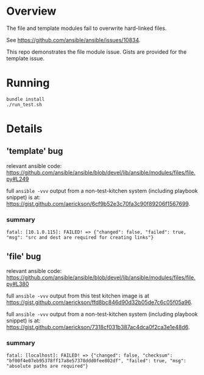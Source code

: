 # Overview

The file and template modules fail to overwrite hard-linked files.

See https://github.com/ansible/ansible/issues/10834.

This repo demonstrates the file module issue. Gists are provided for the template issue.

# Running

```
bundle install
./run_test.sh
```

# Details

## 'template' bug

relevant ansible code: https://github.com/ansible/ansible/blob/devel/lib/ansible/modules/files/file.py#L249

full `ansible -vvv` output from a non-test-kitchen system (including playbook snippet) is at: 
https://gist.github.com/aerickson/6cf9b52e3c70fa3c90f89206f1567699.

### summary

```
fatal: [10.1.0.115]: FAILED! => {"changed": false, "failed": true, "msg": "src and dest are required for creating links"}
```

## 'file' bug

relevant ansible code: https://github.com/ansible/ansible/blob/devel/lib/ansible/modules/files/file.py#L380

full `ansible -vvv` output from this test kitchen image is at https://gist.github.com/aerickson/ffd8bc846d90d32b05de7c6c05f05a96.

full `ansible -vvv` output from a non-test-kitchen system (including playbook snippet) is at: 
https://gist.github.com/aerickson/7318cf031b387ac4dca0f2ca3e1e48d6.

### summary

```
fatal: [localhost]: FAILED! => {"changed": false, "checksum": "bf00f4e07eb95378ff17a8e57378ddd0fee802df", "failed": true, "msg": "absolute paths are required"}
```


